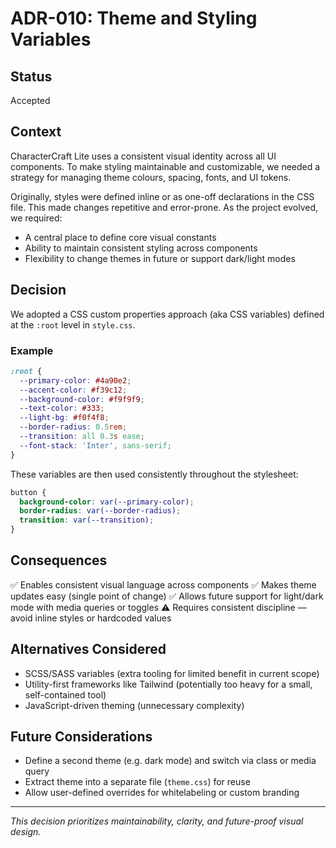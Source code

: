 # ADR-010: Theme and Styling Variables

## Status
Accepted

## Context
CharacterCraft Lite uses a consistent visual identity across all UI components. To make styling maintainable and customizable, we needed a strategy for managing theme colours, spacing, fonts, and UI tokens.

Originally, styles were defined inline or as one-off declarations in the CSS file. This made changes repetitive and error-prone. As the project evolved, we required:
- A central place to define core visual constants
- Ability to maintain consistent styling across components
- Flexibility to change themes in future or support dark/light modes

## Decision
We adopted a CSS custom properties approach (aka CSS variables) defined at the `:root` level in `style.css`.

### Example
```css
:root {
  --primary-color: #4a90e2;
  --accent-color: #f39c12;
  --background-color: #f9f9f9;
  --text-color: #333;
  --light-bg: #f0f4f8;
  --border-radius: 0.5rem;
  --transition: all 0.3s ease;
  --font-stack: 'Inter', sans-serif;
}
```

These variables are then used consistently throughout the stylesheet:
```css
button {
  background-color: var(--primary-color);
  border-radius: var(--border-radius);
  transition: var(--transition);
}
```

## Consequences
✅ Enables consistent visual language across components
✅ Makes theme updates easy (single point of change)
✅ Allows future support for light/dark mode with media queries or toggles
⚠️ Requires consistent discipline — avoid inline styles or hardcoded values

## Alternatives Considered
- SCSS/SASS variables (extra tooling for limited benefit in current scope)
- Utility-first frameworks like Tailwind (potentially too heavy for a small, self-contained tool)
- JavaScript-driven theming (unnecessary complexity)

## Future Considerations
- Define a second theme (e.g. dark mode) and switch via class or media query
- Extract theme into a separate file (`theme.css`) for reuse
- Allow user-defined overrides for whitelabeling or custom branding

---

*This decision prioritizes maintainability, clarity, and future-proof visual design.*